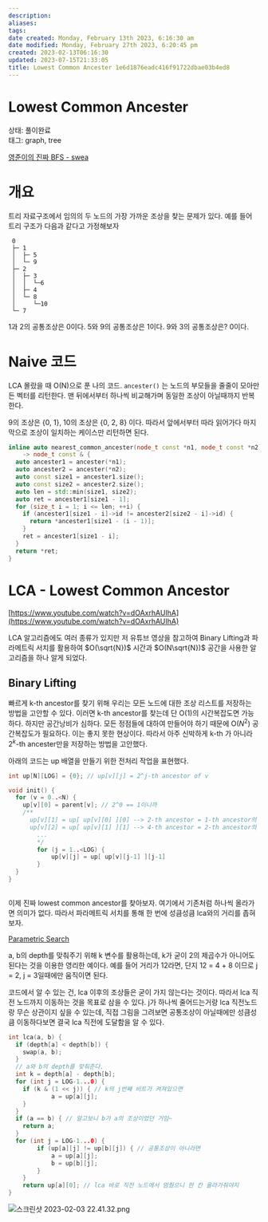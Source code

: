 ```yaml
---
description:
aliases: 
tags: 
date created: Monday, February 13th 2023, 6:16:30 am
date modified: Monday, February 27th 2023, 6:20:45 pm
created: 2023-02-13T06:16:30
updated: 2023-07-15T21:33:05
title: Lowest Common Ancester 1e6d1876eadc416f91722dbae03b4ed8
---
```


# Lowest Common Ancester

상태: 풀이완료  
태그: graph, tree

[영준이의 진짜 BFS - swea](https://swexpertacademy.com/main/code/problem/problemDetail.do?contestProbId=AV5LnipaDvwDFAXc)

# 개요

트리 자료구조에서 임의의 두 노드의 가장 가까운 조상을 찾는 문제가 있다. 예를 들어 트리 구조가 다음과 같다고 가정해보자

```
 0
 ├─ 1
 │  ├─ 5
 │  └─ 9
 ├─ 2
 │  ├─ 3
 │  │  └─6
 │  ├─ 4
 │  └─ 8
 │     └─10
 └─ 7
```

1과 2의 공통조상은 0이다. 5와 9의 공통조상은 1이다. 9와 3의 공통조상은? 0이다.

# Naive 코드

LCA 몰랐을 때 O(N)으로 푼 나의 코드. `ancester()` 는 노드의 부모들을 줄줄이 모아만든 벡터를 리턴한다. 맨 뒤에서부터 하나씩 비교해가며 동일한 조상이 아닐때까지 반복한다.

9의 조상은 {0, 1}, 10의 조상은 {0, 2, 8} 이다. 따라서 앞에서부터 따라 읽어가다 마지막으로 조상이 일치하는 케이스만 리턴하면 된다.

```cpp
inline auto nearest_common_ancester(node_t const *n1, node_t const *n2)
    -> node_t const & {
  auto ancester1 = ancester(*n1);
  auto ancester2 = ancester(*n2);
  auto const size1 = ancester1.size();
  auto const size2 = ancester2.size();
  auto len = std::min(size1, size2);
  auto ret = ancester1[size1 - 1];
  for (size_t i = 1; i <= len; ++i) {
    if (ancester1[size1 - i]->id != ancester2[size2 - i]->id) {
      return *ancester1[size1 - (i - 1)];
    }
    ret = ancester1[size1 - i];
  }
  return *ret;
}
```

# LCA - Lowest Common Ancestor

[https://www.youtube.com/watch?v=dOAxrhAUIhA](https://www.youtube.com/watch?v=dOAxrhAUIhA)

LCA 알고리즘에도 여러 종류가 있지만 저 유튜브 영상을 참고하여 Binary Lifting과 파라메트릭 서치를 활용하여 $O(\sqrt{N})$ 시간과 $O(N\sqrt{N})$ 공간을 사용한 알고리즘을 하나 알게 되었다.

## Binary Lifting

빠르게 k-th ancestor를 찾기 위해 우리는 모든 노드에 대한 조상 리스트를 저장하는 방법을 고안할 수 있다. 이러면 k-th ancestor를 찾는데 단 O(1)의 시간복잡도면 가능하다. 하지만 공간낭비가 심하다. 모든 정점들에 대하여 만들어야 하기 때문에 O($N^2$) 공간복잡도가 필요하다. 이는 좋지 못한 현상이다. 따라서 아주 신박하게 k-th 가 아니라 $2^k$-th ancester만을 저장하는 방법을 고안했다.

아래의 코드는 up 배열을 만들기 위한 전처리 작업을 표현했다.

```cpp
int up[N][LOG] = {0}; // up[v][j] = 2^j-th ancestor of v

void init() {
  for (v = 0..<N) {
    up[v][0] = parent[v]; // 2^0 == 1이니까 
    /**
	  up[v][1] = up[ up[v][0] ][0] --> 2-th ancestor = 1-th ancestor의 1-th ancestor
	  up[v][2] = up[ up[v][1] ][1] --> 4-th ancestor = 2-th ancestor의 2-th ancestor
		...
		*/
		for (j = 1..<LOG) {
			up[v][j] = up[ up[v][j-1] ][j-1]
		}
  }
}
  

```

이제 진짜 lowest common ancestor를 찾아보자. 여기에서 기존처럼 하나씩 올라가면 의미가 없다. 따라서 파라메트릭 서치를 통해 한 번에 성큼성큼 lca와의 거리를 좁혀보자. 

[Parametric Search](Parametric%20Search%204978cada815542e49055c20f261bd257.md) 

a, b의 depth를 맞춰주기 위해 k 변수를 활용하는데, k가 굳이 2의 제곱수가 아니어도 된다는 것을 이용한 영리한 예이다. 예를 들어 거리가 12라면, 단지 12 = 4 + 8 이므로 j = 2, j = 3일때에만 움직이면 된다.

코드에서 알 수 있는 건, lca 이후의 조상들은 굳이 가지 않는다는 것이다. 따라서 lca 직전 노드까지 이동하는 것을 목표로 삼을 수 있다. j가 하나씩 줄어드는거랑 lca 직전노드랑 무슨 상관이지 싶을 수 있는데, 직접 그림을 그려보면 공통조상이 아닐때에만 성큼성큼 이동하다보면 결국 lca 직전에 도달함을 알 수 있다.

```cpp
int lca(a, b) {
  if (depth[a] < depth[b]) {
    swap(a, b);
  }
  // a와 b의 depth를 맞춰준다.
  int k = depth[a] - depth[b]; 
  for (int j = LOG-1...0) {
    if (k & (1 << j)) { // k의 j번째 비트가 켜져있으면
			a = up[a][j];
    }
  }
  if (a == b) { // 알고보니 b가 a의 조상이었던 거임~
    return a;
  }
  for (int j = LOG-1...0) {
		if (up[a][j] != up[b][j]) { // 공통조상이 아니라면
			a = up[a][j];
			b = up[b][j];
		}
	}
	return up[a][0]; // lca 바로 직전 노드에서 멈췄으니 한 칸 올라가줘야지
}
```

![스크린샷 2023-02-03 22.41.32.png](Lowest%20Common%20Ancester%201e6d1876eadc416f91722dbae03b4ed8/%25E1%2584%2589%25E1%2585%25B3%25E1%2584%258F%25E1%2585%25B3%25E1%2584%2585%25E1%2585%25B5%25E1%2586%25AB%25E1%2584%2589%25E1%2585%25A3%25E1%2586%25BA_2023-02-03_22.41.32.png)
